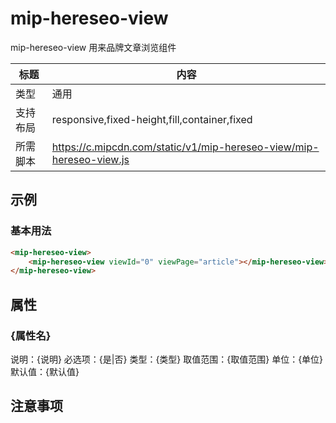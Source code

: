 # mip-hereseo-view

mip-hereseo-view 用来品牌文章浏览组件

标题|内容
----|----
类型|通用
支持布局|responsive,fixed-height,fill,container,fixed
所需脚本|https://c.mipcdn.com/static/v1/mip-hereseo-view/mip-hereseo-view.js

## 示例

### 基本用法
```html
<mip-hereseo-view>
    <mip-hereseo-view viewId="0" viewPage="article"></mip-hereseo-view>
</mip-hereseo-view>
```

## 属性

### {属性名}

说明：{说明}
必选项：{是|否}
类型：{类型}
取值范围：{取值范围}
单位：{单位}
默认值：{默认值}

## 注意事项

